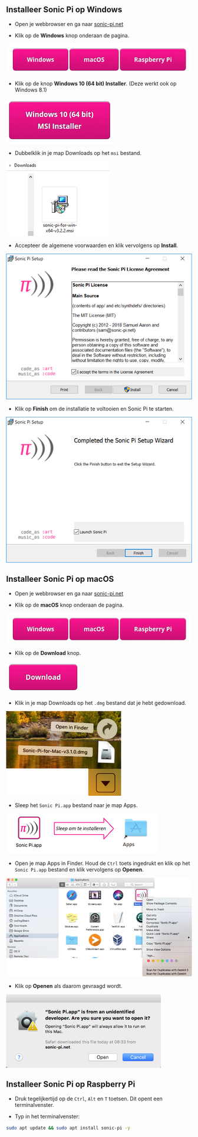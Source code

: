 ## Installeer Sonic Pi op Windows

- Open je webbrowser en ga naar [sonic-pi.net](https://sonic-pi.net/)

- Klik op de **Windows** knop onderaan de pagina.

![downloads](images/download-buttons.png)

- Klik op de knop **Windows 10 (64 bit) Installer**. (Deze werkt ook op Windows 8.1)

![msi](images/msi-installer.png)

- Dubbelklik in je map Downloads op het `msi` bestand.

![windows1](images/windows1.png)

- Accepteer de algemene voorwaarden en klik vervolgens op **Install**.

![windows2](images/windows2.png)

- Klik op **Finish** om de installatie te voltooien en Sonic Pi te starten.

![windows3](images/windows3.png)


## Installeer Sonic Pi op macOS

- Open je webbrowser en ga naar [sonic-pi.net](https://sonic-pi.net/)

- Klik op de **macOS** knop onderaan de pagina.

![downloads](images/download-buttons.png)

- Klik op de **Download** knop.

![download](images/download.png)

- Klik in je map Downloads op het `.dmg` bestand dat je hebt gedownload.

![macOS1](images/macOS1.png)

- Sleep het `Sonic Pi.app` bestand naar je map Apps.

![macOS2](images/macOS2.png)

- Open je map Apps in Finder. Houd de `Ctrl` toets ingedrukt en klik op het `Sonic Pi.app` bestand en klik vervolgens op **Openen**.

![macOS3](images/macOS3.png)

- Klik op **Openen** als daarom gevraagd wordt.

![macOS4](images/macOS4.png)

## Installeer Sonic Pi op Raspberry Pi

- Druk tegelijkertijd op de `Ctrl`, `Alt` en `T` toetsen. Dit opent een terminalvenster.

- Typ in het terminalvenster:

```bash
sudo apt update && sudo apt install sonic-pi -y
```

